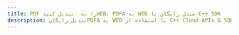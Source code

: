 ---title: PDF را به  تبدیل کنیدWEB، PDFA به WEB مبدل رایگان یا C++ SDKdescription: تبدیل رایگانPDFA به WEB با استفاده از C++ Cloud APIs & SDK همچنین اسناد PDF را در Cloud ایجاد، ویرایش و رندر کنید.---